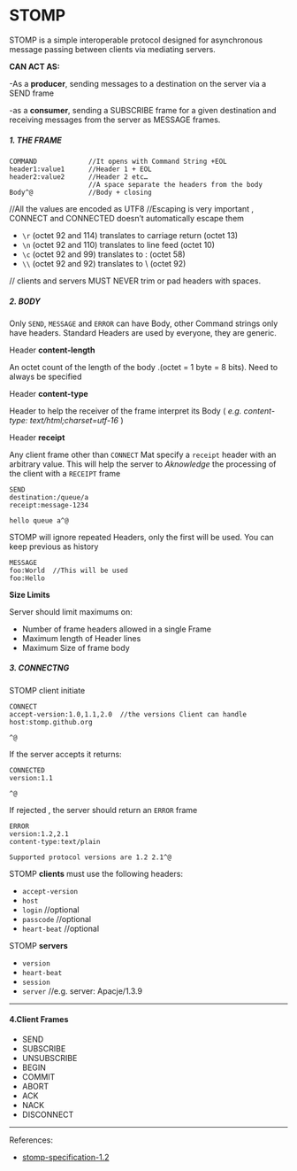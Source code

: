 # STOMP

STOMP is a simple interoperable protocol designed for asynchronous message passing between clients via mediating servers.

**CAN ACT AS:**

-As a **producer**, sending messages to a destination on the server via a SEND frame

-as a **consumer**, sending a SUBSCRIBE frame for a given destination and receiving messages from the server as MESSAGE frames.

##### 1. THE FRAME 

```
COMMAND				//It opens with Command String +EOL
header1:value1		//Header 1 + EOL
header2:value2		//Header 2 etc…  
					//A space separate the headers from the body
Body^@				//Body + closing
```



//All the values are encoded as UTF8
//Escaping is very important , CONNECT and CONNECTED doesn’t automatically escape them

* `\r` (octet 92 and 114) translates to carriage return (octet 13)
* `\n` (octet 92 and 110) translates to line feed (octet 10)
* `\c` (octet 92 and 99) translates to : (octet 58)
* `\\` (octet 92 and 92) translates to \ (octet 92)

// clients and servers MUST NEVER trim or pad headers with spaces.

##### 2. BODY

Only `SEND`, `MESSAGE` and `ERROR`  can have Body, other Command strings only have headers. Standard Headers are used by everyone, they are generic.


Header **content-length**	
	
An octet count of the length of the body .(octet = 1 byte = 8 bits). Need to always be specified

Header **content-type**	

Header to help the receiver of the frame interpret its Body
( *e.g.  content-type: text/html;charset=utf-16* )

Header **receipt**	
	
Any client frame other than `CONNECT` Mat specify a `receipt` header with an arbitrary value. This will help the server to *Aknowledge* the processing of the client with a `RECEIPT` frame

```
SEND
destination:/queue/a
receipt:message-1234

hello queue a^@
```			
	
STOMP will ignore repeated Headers, only the first will be used. You can keep previous as history

```
MESSAGE
foo:World  //This will be used
foo:Hello

```
**Size Limits**

Server should limit maximums on:
* Number of frame headers allowed in a single Frame
* Maximum length of Header lines
* Maximum Size of frame body


##### 3. CONNECTNG

STOMP client initiate

```
CONNECT
accept-version:1.0,1.1,2.0  //the versions Client can handle
host:stomp.github.org

^@
```
If the server accepts it returns:

```
CONNECTED
version:1.1

^@
```
	
If rejected , the server should return an `ERROR` frame

```
ERROR
version:1.2,2.1
content-type:text/plain

Supported protocol versions are 1.2 2.1^@

```

STOMP **clients** must use the following headers:

* `accept-version`
* `host`
* `login`  //optional
* `passcode` //optional
* `heart-beat` //optional

	
STOMP **servers**

* `version`
* `heart-beat`
* `session`
* `server`  //e.g. server: Apacje/1.3.9


<hr>

#### 4.Client Frames

* SEND
* SUBSCRIBE
* UNSUBSCRIBE
* BEGIN
* COMMIT
* ABORT
* ACK
* NACK
* DISCONNECT
			
			
	

<hr>						
References:

- [stomp-specification-1.2](http://stomp.github.io/stomp-specification-1.2.html)